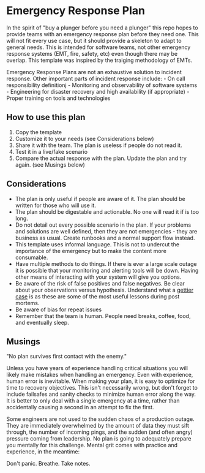# Emergency Response Plan

In the spirit of "buy a plunger before you need a plunger" this repo hopes to provide teams with an emergency response plan before they need one. This will not fit every use case, but it should provide a skeleton to adapt to general needs. This is intended for software teams, not other emergency response systems (EMT, fire, safety, etc) even though there may be overlap. This template was inspired by the traiging methodology of EMTs.

Emergency Response Plans are not an exhaustive solution to incident response. Other important parts of incident response include:
	- On call responsibility definitionj
	- Monitoring and observability of software systems
	- Engineering for disaster recovery and high availability (if appropriate)
	- Proper training on tools and technologies

## How to use this plan

1. Copy the template
2. Customize it to your needs (see Considerations below)
3. Share it with the team. The plan is useless if people do not read it.
4. Test it in a live/fake scenario
5. Compare the actual response with the plan. Update the plan and try again. (see Musings below)

## Considerations

- The plan is only useful if people are aware of it. The plan should be written for those who will use it.
- The plan should be digestable and actionable. No one will read it if is too long.
- Do not detail out every possible scenario in the plan. If your problems and solutions are well defined, then they are not emergencies - they are business as usual. Create runbooks and a normal support flow instead.
- This template uses informal language. This is not to undercut the importance of the emergency but to make the content more consumable.
- Have multiple methods to do things. If there is ever a large scale outage it is possible that your monitoring and alerting tools will be down. Having other means of interacting with your system will give you options.
- Be aware of the risk of false positives and false negatives. Be clear about your observations versus hypothesis. Understand what a [gettier case](https://en.wikipedia.org/wiki/Gettier_problem) is as these are some of the most useful lessons during post mortems.
- Be aware of bias for repeat issues
- Remember that the team is human. People need breaks, coffee, food, and eventually sleep.

## Musings

"No plan survives first contact with the enemy."

Unless you have years of experience handling critical situations you will likely make mistakes when handling an emergency. Even with experience, human error is inevitable. When making your plan, it is easy to optimize for time to recovery objectives. This isn't necessarily wrong, but don't forget to include failsafes and sanity checks to minimize human error along the way. It is better to only deal with a single emergency at a time, rather than accidentally causing a second in an attempt to fix the first.

Some engineers are not used to the sudden chaos of a production outage. They are immediately overwhelmed by the amount of data they must sift through, the number of incoming pings, and the sudden (and often angry) pressure coming from leadership. No plan is going to adequately prepare you mentally for this challenge. Mental grit comes with practice and experience, in the meantime:

Don't panic. Breathe. Take notes.
